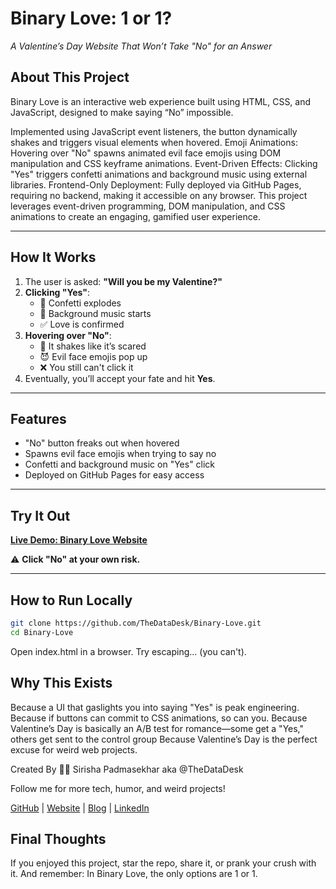 # Binary Love: 1 or 1?
_A Valentine’s Day Website That Won’t Take "No" for an Answer_

## About This Project
Binary Love is an interactive web experience built using HTML, CSS, and JavaScript, designed to make saying “No” impossible.

Implemented using JavaScript event listeners, the button dynamically shakes and triggers visual elements when hovered.
Emoji Animations: Hovering over "No" spawns animated evil face emojis using DOM manipulation and CSS keyframe animations.
Event-Driven Effects: Clicking "Yes" triggers confetti animations and background music using external libraries.
Frontend-Only Deployment: Fully deployed via GitHub Pages, requiring no backend, making it accessible on any browser.
This project leverages event-driven programming, DOM manipulation, and CSS animations to create an engaging, gamified user experience.

---

## How It Works
1. The user is asked: **"Will you be my Valentine?"**
2. **Clicking "Yes"**:
   - 🎊 Confetti explodes
   - 🎵 Background music starts
   - ✅ Love is confirmed
3. **Hovering over "No"**:
   - 🫨 It shakes like it’s scared
   - 😈 Evil face emojis pop up
   - ❌ You still can't click it
4. Eventually, you’ll accept your fate and hit **Yes**.

---

## Features
- "No" button freaks out when hovered  
- Spawns evil face emojis when trying to say no  
- Confetti and background music on "Yes" click  
- Deployed on GitHub Pages for easy access  

---

## Try It Out
[**Live Demo: Binary Love Website**](https://TheDataDesk.github.io/Binary-Love/)  

⚠️ **Click "No" at your own risk.**

---

## How to Run Locally
```sh
git clone https://github.com/TheDataDesk/Binary-Love.git
cd Binary-Love
```

Open index.html in a browser.
Try escaping... (you can't).

## Why This Exists
Because a UI that gaslights you into saying "Yes" is peak engineering.
Because if buttons can commit to CSS animations, so can you.
Because Valentine’s Day is basically an A/B test for romance—some get a "Yes," others get sent to the control group
Because Valentine’s Day is the perfect excuse for weird web projects.

Created By
👩‍💻 Sirisha Padmasekhar aka @TheDataDesk

Follow me for more tech, humor, and weird projects!

[GitHub](https://github.com/TheDataDesk) | [Website](https://thedatadesk.github.io/sirishaportfolio/) | [Blog](https://medium.com/@sirishapadmasekhar) | [LinkedIn](https://www.linkedin.com/in/sirishajp/)

## Final Thoughts
If you enjoyed this project, star the repo, share it, or prank your crush with it.
And remember: In Binary Love, the only options are 1 or 1.
